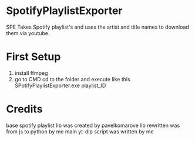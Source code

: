 # SpotifyPlaylistExporter
SPE Takes Spotify playlist's and uses the artist and title names to download them via youtube.

# First Setup

1. install ffmpeg
2. go to CMD cd to the folder and execute like this SPotifyPlaylistExporter.exe playlist_ID


# Credits

base spotify playlist lib was created by pavelkomarove
lib rewritten was from js to python by me
main yt-dlp script was written by me
